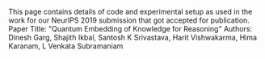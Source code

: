This page contains details of code and experimental setup as used in the work for our NeurIPS 2019 submission that got accepted for publication. Paper Title: "Quantum Embedding of Knowledge for Reasoning" Authors: Dinesh Garg, Shajith Ikbal, Santosh K Srivastava, Harit Vishwakarma, Hima Karanam, L Venkata Subramaniam
